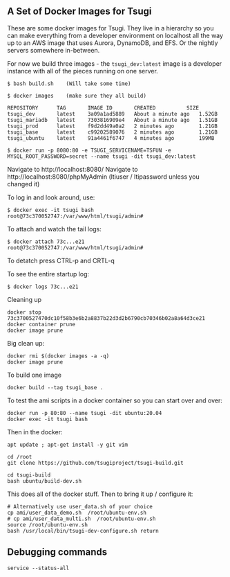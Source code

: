 A Set of Docker Images for Tsugi
--------------------------------

These are some docker images for Tsugi.  They live in a hierarchy so you can make
everything from a developer environment on localhost all the way up to an AWS image
that uses Aurora, DynamoDB, and EFS.  Or the nightly servers somewhere in-between.


For now we build three images - the `tsugi_dev:latest` image is a developer instance
with all of the pieces running on one server.

    $ bash build.sh    (Will take some time)

    $ docker images    (make sure they all build)

    REPOSITORY      TAG       IMAGE ID       CREATED          SIZE
    tsugi_dev       latest    3a09a1ad5889   About a minute ago   1.52GB
    tsugi_mariadb   latest    7303816909e4   About a minute ago   1.51GB
    tsugi_prod      latest    f9d2dd49a0a2   2 minutes ago        1.21GB
    tsugi_base      latest    c99202589076   2 minutes ago        1.21GB
    tsugi_ubuntu    latest    91a4461f6747   4 minutes ago        199MB

    $ docker run -p 8080:80 -e TSUGI_SERVICENAME=TSFUN -e MYSQL_ROOT_PASSWORD=secret --name tsugi -dit tsugi_dev:latest

Navigate to http://localhost:8080/
Navigate to http://localhost:8080/phpMyAdmin (ltiuser / ltipassword unless you changed it)

To log in and look around, use:

    $ docker exec -it tsugi bash
    root@73c370052747:/var/www/html/tsugi/admin# 

To attach and watch the tail logs:

    $ docker attach 73c...e21
    root@73c370052747:/var/www/html/tsugi/admin# 

To detatch press CTRL-p and CRTL-q

To see the entire startup log:

    $ docker logs 73c...e21

Cleaning up

    docker stop 73c3700527470dc10f58b3e6b2a8837b22d3d2b6790cb70346b02a8a64d3ce21
    docker container prune
    docker image prune

Big clean up:

    docker rmi $(docker images -a -q)
    docker image prune

To build one image

    docker build --tag tsugi_base .

To test the ami scripts in a docker container so you can start over and over:

    docker run -p 80:80 --name tsugi -dit ubuntu:20.04
    docker exec -it tsugi bash

Then in the docker:

    apt update ; apt-get install -y git vim

    cd /root
    git clone https://github.com/tsugiproject/tsugi-build.git

    cd tsugi-build
    bash ubuntu/build-dev.sh 

This does all of the docker stuff.  Then to bring it up / configure it:

    # Alternatively use user_data.sh of your choice
    cp ami/user_data_demo.sh  /root/ubuntu-env.sh
    # cp ami/user_data_multi.sh  /root/ubuntu-env.sh
    source /root/ubuntu-env.sh
    bash /usr/local/bin/tsugi-dev-configure.sh return

Debugging commands
------------------

    service --status-all

